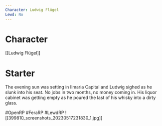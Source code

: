 ```yaml
---
Character: Ludwig Flügel
Lewd: No
---
```

# Character
[[Ludwig Flügel]]

# Starter
The evening sun was setting in Ilmaria Capital and Ludwig sighed as he slunk into his seat. No jobs in two months, no money coming in. His liquor cabinet was getting empty as he poured the last of his whisky into a dirty glass.

#OpenRP #FeraRP #LewdRP
![[399810_screenshots_20230517231830_1.jpg]]